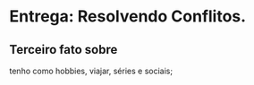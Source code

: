 # Entrega: Resolvendo Conflitos.

## Terceiro fato sobre <Jaqueline>

tenho como hobbies, viajar, séries e sociais;